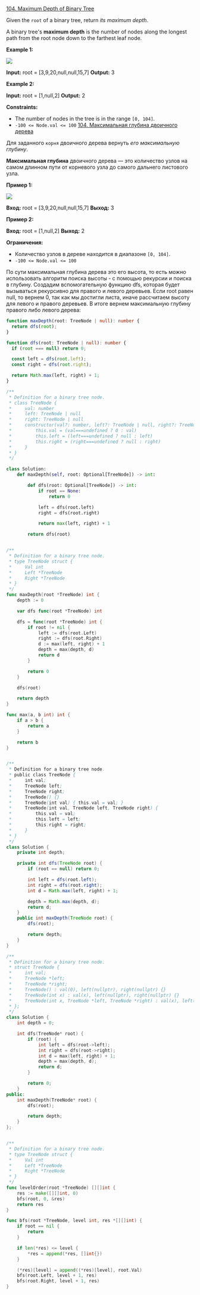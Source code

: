 [104. Maximum Depth of Binary Tree](https://leetcode.com/problems/maximum-depth-of-binary-tree/)

Given the `root` of a binary tree, return *its maximum depth*.

A binary tree's **maximum depth** is the number of nodes along the longest path from the root node down to the farthest leaf node.

**Example 1:**

![](https://assets.leetcode.com/uploads/2020/11/26/tmp-tree.jpg)

**Input:** root = [3,9,20,null,null,15,7]
**Output:** 3

**Example 2:**

**Input:** root = [1,null,2]
**Output:** 2

**Constraints:**

- The number of nodes in the tree is in the range `[0, 104]`.
- `-100 <= Node.val <= 100`
  [104. Максимальная глубина двоичного дерева](https://leetcode.com/problems/maximum-depth-of-binary-tree/)

Для заданного `корня` двоичного дерева вернуть _его максимальную глубину_.

**Максимальная глубина** двоичного дерева — это количество узлов на самом длинном пути от корневого узла до самого дальнего листового узла.

**Пример 1:**

![](https://assets.leetcode.com/uploads/2020/11/26/tmp-tree.jpg)

**Вход:** root = [3,9,20,null,null,15,7]
**Выход:** 3

**Пример 2:**

**Вход:** root = [1,null,2]
**Выход:** 2

**Ограничения:**

- Количество узлов в дереве находится в диапазоне `[0, 104]`.
- `-100 <= Node.val <= 100`

По сути максимальная глубина дерева это его высота, то есть можно использовать алгоритм поиска высоты - с помощью рекурсии и поиска в глубину. Создадим вспомогательную функцию dfs, которая будет вызываться рекурсивно для правого и левого деревьев. Если root равен null, то вернем 0, так как мы достигли листа, иначе рассчитаем высоту для левого и правого деревьев. В итоге вернем максимальную глубину правого либо левого дерева:

```typescript
function maxDepth(root: TreeNode | null): number {
  return dfs(root);
}

function dfs(root: TreeNode | null): number {
  if (root === null) return 0;

  const left = dfs(root.left);
  const right = dfs(root.right);

  return Math.max(left, right) + 1;
}

/**
 * Definition for a binary tree node.
 * class TreeNode {
 *     val: number
 *     left: TreeNode | null
 *     right: TreeNode | null
 *     constructor(val?: number, left?: TreeNode | null, right?: TreeNode | null) {
 *         this.val = (val===undefined ? 0 : val)
 *         this.left = (left===undefined ? null : left)
 *         this.right = (right===undefined ? null : right)
 *     }
 * }
 */
```

```python
class Solution:
    def maxDepth(self, root: Optional[TreeNode]) -> int:

        def dfs(root: Optional[TreeNode]) -> int:
            if root == None:
                return 0

            left = dfs(root.left)
            right = dfs(root.right)

            return max(left, right) + 1

        return dfs(root)
```

```go

/**
 * Definition for a binary tree node.
 * type TreeNode struct {
 *     Val int
 *     Left *TreeNode
 *     Right *TreeNode
 * }
 */
func maxDepth(root *TreeNode) int {
	depth := 0

	var dfs func(root *TreeNode) int

	dfs = func(root *TreeNode) int {
		if root != nil {
			left := dfs(root.Left)
			right := dfs(root.Right)
			d := max(left, right) + 1
			depth = max(depth, d)
			return d
		}

		return 0
	}

	dfs(root)

	return depth
}

func max(a, b int) int {
	if a > b {
		return a
	}

	return b
}

```

```java

/**
 * Definition for a binary tree node.
 * public class TreeNode {
 *     int val;
 *     TreeNode left;
 *     TreeNode right;
 *     TreeNode() {}
 *     TreeNode(int val) { this.val = val; }
 *     TreeNode(int val, TreeNode left, TreeNode right) {
 *         this.val = val;
 *         this.left = left;
 *         this.right = right;
 *     }
 * }
 */
class Solution {
    private int depth;

    private int dfs(TreeNode root) {
        if (root == null) return 0;

        int left = dfs(root.left);
        int right = dfs(root.right);
        int d = Math.max(left, right) + 1;

        depth = Math.max(depth, d);
        return d;
    }
    public int maxDepth(TreeNode root) {
        dfs(root);

        return depth;
    }
}

```

```cpp
/**
 * Definition for a binary tree node.
 * struct TreeNode {
 *     int val;
 *     TreeNode *left;
 *     TreeNode *right;
 *     TreeNode() : val(0), left(nullptr), right(nullptr) {}
 *     TreeNode(int x) : val(x), left(nullptr), right(nullptr) {}
 *     TreeNode(int x, TreeNode *left, TreeNode *right) : val(x), left(left), right(right) {}
 * };
 */
class Solution {
    int depth = 0;

    int dfs(TreeNode* root) {
        if (root) {
            int left = dfs(root->left);
            int right = dfs(root->right);
            int d = max(left, right) + 1;
            depth = max(depth, d);
            return d;
        }

        return 0;
    }
public:
    int maxDepth(TreeNode* root) {
        dfs(root);

        return depth;
    }
};
```

```go

/**
 * Definition for a binary tree node.
 * type TreeNode struct {
 *     Val int
 *     Left *TreeNode
 *     Right *TreeNode
 * }
 */
func levelOrder(root *TreeNode) [][]int {
    res := make([][]int, 0)
    bfs(root, 0, &res)
    return res
}

func bfs(root *TreeNode, level int, res *[][]int) {
    if root == nil {
        return
    }

    if len(*res) <= level {
        *res = append(*res, []int{})
    }

    (*res)[level] = append((*res)[level], root.Val)
    bfs(root.Left, level + 1, res)
    bfs(root.Right, level + 1, res)
}

```
